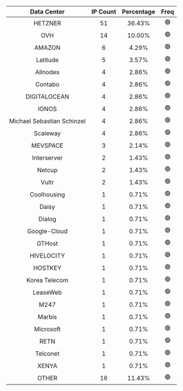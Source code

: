 | Data Center | IP Count | Percentage | Freq |
|:------------:|:--------:|:-----------:|:-----:|
| HETZNER | 51 | 36.43% | 🟢 |
| OVH | 14 | 10.00% | 🟢 |
| AMAZON | 6 | 4.29% | 🟢 |
| Latitude | 5 | 3.57% | 🟢 |
| Allnodes | 4 | 2.86% | 🟢 |
| Contabo | 4 | 2.86% | 🟢 |
| DIGITALOCEAN | 4 | 2.86% | 🟢 |
| IONOS | 4 | 2.86% | 🟢 |
| Michael Sebastian Schinzel | 4 | 2.86% | 🟢 |
| Scaleway | 4 | 2.86% | 🟢 |
| MEVSPACE | 3 | 2.14% | 🟢 |
| Interserver | 2 | 1.43% | 🟢 |
| Netcup | 2 | 1.43% | 🟢 |
| Vultr | 2 | 1.43% | 🟢 |
| Coolhousing | 1 | 0.71% | 🟢 |
| Daisy | 1 | 0.71% | 🟢 |
| Dialog | 1 | 0.71% | 🟢 |
| Google-Cloud | 1 | 0.71% | 🟢 |
| GTHost | 1 | 0.71% | 🟢 |
| HIVELOCITY | 1 | 0.71% | 🟢 |
| HOSTKEY | 1 | 0.71% | 🟢 |
| Korea Telecom | 1 | 0.71% | 🟢 |
| LeaseWeb | 1 | 0.71% | 🟢 |
| M247 | 1 | 0.71% | 🟢 |
| Marbis | 1 | 0.71% | 🟢 |
| Microsoft | 1 | 0.71% | 🟢 |
| RETN | 1 | 0.71% | 🟢 |
| Telconet | 1 | 0.71% | 🟢 |
| XENYA | 1 | 0.71% | 🟢 |
| OTHER | 16 | 11.43% | 🟢 |